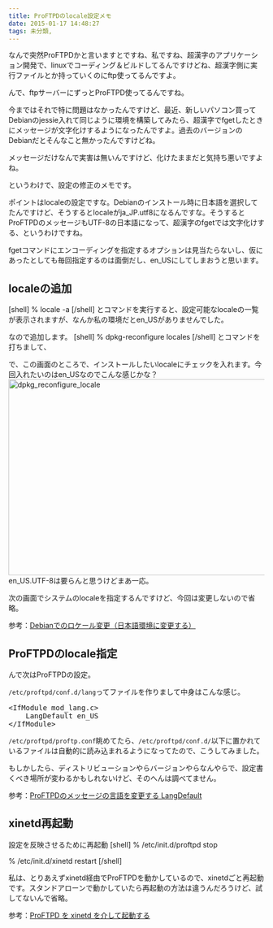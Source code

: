 ```yaml
---
title: ProFTPDのlocale設定メモ
date: 2015-01-17 14:48:27
tags: 未分類, 
---
```

なんで突然ProFTPDかと言いますとですね、私ですね、超漢字のアプリケーション開発で、linuxでコーディング＆ビルドしてるんですけどね、超漢字側に実行ファイルとか持っていくのにftp使ってるんですよ。

んで、ftpサーバーにずっとProFTPD使ってるんですね。

今まではそれで特に問題はなかったんですけど、最近、新しいパソコン買ってDebianのjessie入れて同じように環境を構築してみたら、超漢字でfgetしたときにメッセージが文字化けするようになったんですよ。過去のバージョンのDebianだとそんなこと無かったんですけどね。

メッセージだけなんで実害は無いんですけど、化けたままだと気持ち悪いですよね。

というわけで、設定の修正のメモです。

ポイントはlocaleの設定ですな。Debianのインストール時に日本語を選択してたんですけど、そうするとlocaleがja_JP.utf8になるんですな。そうするとProFTPDのメッセージもUTF-8の日本語になって、超漢字のfgetでは文字化けする、というわけですね。

fgetコマンドにエンコーディングを指定するオプションは見当たらないし、仮にあったとしても毎回指定するのは面倒だし、en_USにしてしまおうと思います。

<h2>localeの追加</h2>
[shell]
% locale -a
[/shell]
とコマンドを実行すると、設定可能なlocaleの一覧が表示されますが、なんか私の環境だとen_USがありませんでした。

なので追加します。
[shell]
% dpkg-reconfigure locales
[/shell]
とコマンドを打ちまして、

で、この画面のところで、インストールしたいlocaleにチェックを入れます。今回入れたいのはen_USなのでこんな感じかな？
<a href="http://ornse01.b.sourceforge.jp/files/2015/01/dpkg_reconfigure_locale.png"><img src="http://ornse01.b.sourceforge.jp/files/2015/01/dpkg_reconfigure_locale.png" alt="dpkg_reconfigure_locale" width="641" height="386" class="alignnone size-full wp-image-210" /></a>
en_US.UTF-8は要らんと思うけどまあ一応。

次の画面でシステムのlocaleを指定するんですけど、今回は変更しないので省略。

参考：<a href="http://setting-tool.net/debian-locale-japanease" title="Debianでのロケール変更（日本語環境に変更する）" target="_blank">Debianでのロケール変更（日本語環境に変更する）</a>

<h2>ProFTPDのlocale指定</h2>
んで次はProFTPDの設定。

<code>/etc/proftpd/conf.d/lang</code>ってファイルを作りまして中身はこんな感じ。
<pre>&lt;IfModule mod_lang.c&gt;
    LangDefault en_US
&lt;/IfModule&gt;</pre>

<code>/etc/proftpd/proftp.conf</code>眺めてたら、<code>/etc/proftpd/conf.d/</code>以下に置かれているファイルは自動的に読み込まれるようになってたので、こうしてみました。

もしかしたら、ディストリビューションやらバージョンやらなんやらで、設定書くべき場所が変わるかもしれないけど、そのへんは調べてません。

参考：<a href="http://iuc.didit.jp/blog/lab/2011/09/proftpd-langdefault.html" title="Webアプリケーション開発ラボ by NPO情報活用センター：ProFTPDのメッセージの言語を変更する LangDefault" target="_blank">ProFTPDのメッセージの言語を変更する LangDefault</a>

<h2>xinetd再起動</h2>
設定を反映させるために再起動
[shell]
% /etc/init.d/proftpd stop

% /etc/init.d/xinetd restart
[/shell]

私は、とりあえずxinetd経由でProFTPDを動かしているので、xinetdごと再起動です。スタンドアローンで動かしていたら再起動の方法は違うんだろうけど、試してないんで省略。

参考：<a href="http://www.turbolinux.com/support/document/knowledge/466.html" title="turbolinuxサポートドキュメント：ProFTPD を xinetd を介して起動する" target="_blank">ProFTPD を xinetd を介して起動する</a>